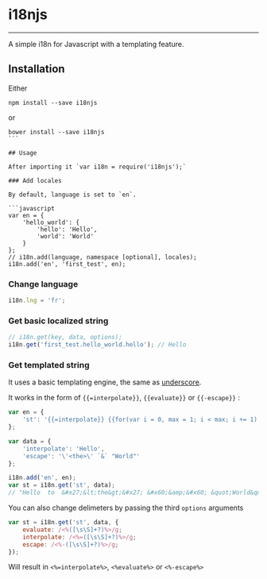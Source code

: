 # i18njs

---

A simple i18n for Javascript with a templating feature.

## Installation

Either

```node
npm install --save i18njs
```

or

```node
bower install --save i18njs
``` 

## Usage

After importing it `var i18n = require('i18njs');`

### Add locales

By default, language is set to `en`.

```javascript
var en = {
	'hello_world': {
		'hello': 'Hello',
		'world': 'World'
	}
};
// i18n.add(language, namespace [optional], locales);
i18n.add('en', 'first_test', en);
```

### Change language

```javascript
i18n.lng = 'fr';
```

### Get basic localized string

```javascript
// i18n.get(key, data, options);
i18n.get('first_test.hello_world.hello'); // Hello
```

### Get templated string

It uses a basic templating engine, the same as [underscore](http://underscorejs.org/#template).

It works in the form of `{{=interpolate}}`, `{{evaluate}}` or `{{-escape}}` :

```javascript
var en = {
	'st': '{{=interpolate}} {{for(var i = 0, max = 1; i < max; i += 1) {}}to{{}}} {{-escape}}'
};

var data = {
	'interpolate': 'Hello',
	'escape': '\'<the>\' `&` "World"'
};

i18n.add('en', en);
var st = i18n.get('st', data);
// "Hello  to  &#x27;&lt;the&gt;&#x27; &#x60;&amp;&#x60; &quot;World&quot;"
```

You can also change delimeters by passing the third `options` arguments
```javascript
var st = i18n.get('st', data, {
	evaluate: /<%([\s\S]+?)%>/g;
    interpolate: /<%=([\s\S]+?)%>/g;
    escape: /<%-([\s\S]+?)%>/g;
});
```
Will result in `<%=interpolate%>`, `<%evaluate%>` or `<%-escape%>`

